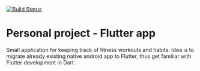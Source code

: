 <a href="https://github.com/[USER_NAME]/[REPO_NAME]/actions"><img src="https://github.com/[USER_NAME]/[REPO_NAME]/workflows/flutter_testflow/badge.svg" alt="Build Status"></a>

# Personal project - Flutter app

Small application for keeping track of fitness workouts and habits. Idea is to migrate already existing native android app to Flutter, thus get familiar with Flutter development in Dart. 
